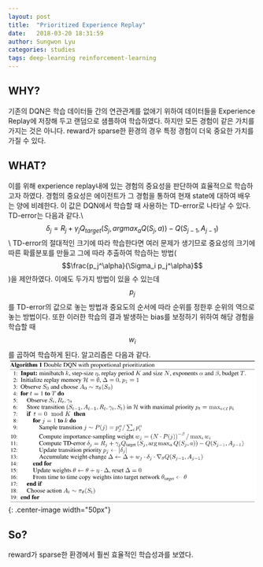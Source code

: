 ```yaml
---
layout: post
title:  "Prioritized Experience Replay"
date:   2018-03-20 18:31:59
author: Sungwon Lyu
categories: studies
tags: deep-learning reinforcement-learning
---
```

## WHY? 
기존의 DQN은 학습 데이터들 간의 연관관계를 없애기 위하여 데이터들을 Experience Replay에 저장해 두고 랜덤으로 샘플하여 학습하였다. 하지만 모든 경험이 같은 가치를 가지는 것은 아니다. reward가 sparse한 환경의 경우 특정 경험이 더욱 중요한 가치를 가질 수 있다. 

## WHAT?
이를 위해 experience replay내에 있는 경험의 중요성을 판단하여 효율적으로 학습하고자 하였다. 경험의 중요성은 에이전트가 그 경험을 통하여 현재 state에 대하여 배우는 양에 비례한다. 이 값은 DQN에서 학습할 때 사용하는 TD-error로 나타날 수 있다. TD-error는 다음과 같다.\\
$$\delta_j = R_j + \gamma_jQ_{target}(S_j, argmax_a Q(S_j, a)) - Q(S_{j-1}, A_{j-1})$$\\
TD-error의 절대적인 크기에 따라 학습한다면 여러 문제가 생기므로 중요성의 크기에 따른 확률분포를 만들고 그에 따라 추출하여 학습하는 방법($$\frac{p_j^\alpha}{\Sigma_i p_j^\alpha}$$)을 제안하였다. 이에도 두가지 방법이 있을 수 있는데 $$p_j$$를 TD-error의 값으로 놓는 방법과 중요도의 순서에 따라 순위를 정한후 순위의 역으로 놓는 방법이다. 또한 이러한 학습의 결과 발생하는 bias를 보정하기 위하여 해당 경험을 학습할 때 $$w_i$$를 곱하여 학습하게 된다. 알고리즘은 다음과 같다. 
![img](/assets/images/preplay.png){: .center-image width="50px"}

## So?
reward가 sparse한 환경에서 훨씬 효율적인 학습성과를 보였다. 